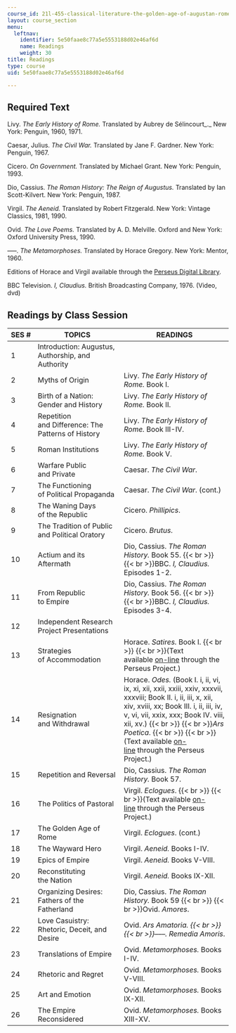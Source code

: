 ```yaml
---
course_id: 21l-455-classical-literature-the-golden-age-of-augustan-rome-fall-2004
layout: course_section
menu:
  leftnav:
    identifier: 5e50faae8c77a5e5553188d02e46af6d
    name: Readings
    weight: 30
title: Readings
type: course
uid: 5e50faae8c77a5e5553188d02e46af6d

---
```


Required Text
-------------

Livy. _The Early History of Rome._ Translated by Aubrey de Sélincourt_._ New York: Penguin, 1960, 1971.

Caesar, Julius. _The Civil War._ Translated by Jane F. Gardner. New York: Penguin, 1967.

Cicero. _On Government._ Translated by Michael Grant. New York: Penguin, 1993.

Dio, Cassius. _The Roman History: The Reign of Augustus._ Translated by Ian Scott-Kilvert. New York: Penguin, 1987.

Virgil. _The Aeneid._ Translated by Robert Fitzgerald. New York: Vintage Classics, 1981, 1990.

Ovid. _The Love Poems._ Translated by A. D. Melville. Oxford and New York: Oxford University Press, 1990.

–––. _The Metamorphoses._ Translated by Horace Gregory. New York: Mentor, 1960.

Editions of Horace and Virgil available through the [Perseus Digital Library](http://www.perseus.tufts.edu/).

BBC Television. _I, Claudius._ British Broadcasting Company, 1976. (Video, dvd)

Readings by Class Session
-------------------------

| SES # | TOPICS | READINGS |
| --- | --- | --- |
| 1 | Introduction: Augustus, Authorship, and Authority | &nbsp; |
| 2 | Myths of Origin | Livy. _The Early History of Rome._ Book I. |
| 3 | Birth of a Nation: Gender and History | Livy. _The Early History of Rome._ Book II. |
| 4 | Repetition and Difference: The Patterns of History | Livy. _The Early History of Rome._ Book III-IV. |
| 5 | Roman Institutions | Livy. _The Early History of Rome._ Book V. |
| 6 | Warfare Public and Private | Caesar. _The Civil War_. |
| 7 | The Functioning of Political Propaganda | Caesar. _The Civil War_. (cont.) |
| 8 | The Waning Days of the Republic | Cicero. _Phillipics_. |
| 9 | The Tradition of Public and Political Oratory | Cicero. _Brutus_. |
| 10 | Actium and its Aftermath | Dio, Cassius. _The Roman History._ Book 55.  {{< br >}}  {{< br >}}BBC. _I, Claudius._ Episodes 1-2. |
| 11 | From Republic to Empire | Dio, Cassius. _The Roman History._ Book 56.  {{< br >}}  {{< br >}}BBC. _I, Claudius._ Episodes 3-4. |
| 12 | Independent Research Project Presentations | &nbsp; |
| 13 | Strategies of Accommodation | Horace. _Satires._ Book I.  {{< br >}}  {{< br >}}(Text available [on-line](http://www.perseus.tufts.edu/cgi-bin/ptext?doc=Perseus%3Atext%3A1999.02.0063) through the Perseus Project.) |
| 14 | Resignation and Withdrawal | Horace. _Odes._ (Book I. i, ii, vi, ix, xi, xii, xxii, xxiii, xxiv, xxxvii, xxxviii; Book II. i, ii, iii, x, xii, xiv, xviii, xx; Book III. i, ii, iii, iv, v, vi, vii, xxix, xxx; Book IV. viii, xii, xv.)  {{< br >}}  {{< br >}}_Ars Poetica_.  {{< br >}}  {{< br >}}(Text available [on-line](http://www.perseus.tufts.edu/hopper/collection?collection=Perseus%3Acorpus%3Aperseus%2Cwork%2CHorace%2CArs%20Poetica) through the Perseus Project.) |
| 15 | Repetition and Reversal | Dio, Cassius. _The Roman History._ Book 57. |
| 16 | The Politics of Pastoral | Virgil. _Eclogues_.  {{< br >}}  {{< br >}}(Text available [on-line](http://www.perseus.tufts.edu/cgi-bin/ptext?doc=Perseus%3Atext%3A1999.02.0057) through the Perseus Project.) |
| 17 | The Golden Age of Rome | Virgil. _Eclogues_. (cont.) |
| 18 | The Wayward Hero | Virgil. _Aeneid._ Books I-IV. |
| 19 | Epics of Empire | Virgil. _Aeneid._ Books V-VIII. |
| 20 | Reconstituting the Nation | Virgil. _Aeneid._ Books IX-XII. |
| 21 | Organizing Desires: Fathers of the Fatherland | Dio, Cassius. _The Roman History._ Book 59  {{< br >}}  {{< br >}}Ovid. _Amores_. |
| 22 | Love Casuistry: Rhetoric, Deceit, and Desire | Ovid. _Ars Amatoria.  {{< br >}}  {{< br >}}–––. Remedia Amoris_. |
| 23 | Translations of Empire | Ovid. _Metamorphoses._ Books I-IV. |
| 24 | Rhetoric and Regret | Ovid. _Metamorphoses._ Books V-VIII. |
| 25 | Art and Emotion | Ovid. _Metamorphoses._ Books IX-XII. |
| 26 | The Empire Reconsidered | Ovid. _Metamorphoses._ Books XIII-XV.